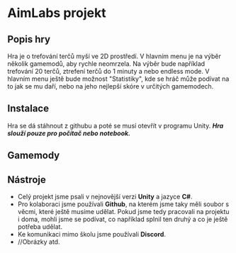 # AimLabs projekt
## Popis hry
Hra je o trefování terčů myší ve 2D prostředí. V hlavním menu je na výběr několik gamemodů, aby rychle neomrzela. Na výběr bude například trefování 20 terčů, ztrefení terčů do 1 minuty a nebo endless mode. V hlavním menu ještě bude možnost "Statistiky", kde se hráč může podívat na to jak se mu daří, nebo na jeho nejlepší skóre v určitých gamemodech.
## Instalace
Hra se dá stáhnout z githubu a poté se musí otevřít v programu Unity.
***Hra slouží pouze pro počítač nebo notebook.***
## Gamemody

## Nástroje
+ Celý projekt jsme psali v nejnovější verzi __Unity__ a jazyce __C#__.
+ Pro kolaboraci jsme používali __Github__, na kterém jsme taky měli soubor s věcmi, které ještě musíme udělat. Pokud jsme tedy pracovali na projektu i doma, mohli jsme se podívat, co například splnil ten druhý a co je ještě potřeba udělat.
+ Ke komunikaci mimo školu jsme používali __Discord__.
+ //Obrázky atd.
